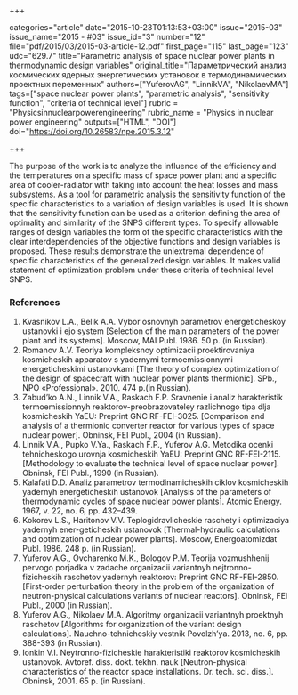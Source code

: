 +++

categories="article"
date="2015-10-23T01:13:53+03:00"
issue="2015-03"
issue_name="2015 - #03"
issue_id="3"
number="12"
file="pdf/2015/03/2015-03-article-12.pdf"
first_page="115"
last_page="123"
udc="629.7"
title="Parametric analysis of space nuclear power plants in thermodynamic design variables"
original_title="Параметрический анализ космических ядерных энергетических установок в термодинамических проектных переменных"
authors=["YuferovAG", "LinnikVА", "NikolaevMA"]
tags=["space nuclear power plants", "parametric analysis", "sensitivity function", "criteria of technical level"]
rubric = "Physicsinnuclearpowerengineering"
rubric_name = "Physics in nuclear power engineering"
outputs=["HTML", "DOI"]
doi="https://doi.org/10.26583/npe.2015.3.12"

+++

The purpose of the work is to analyze the influence of the efficiency and the temperatures on a specific mass of space power plant and a specific area of cooler-radiator with taking into account the heat losses and mass subsystems. As a tool for parametric analysis the sensitivity function of the specific characteristics to a variation of design variables is used. It is shown that the sensitivity function can be used as a criterion defining the area of optimality and similarity of the SNPS different types. To specify allowable ranges of design variables the form of the specific characteristics with the clear interdependencies of the objective functions and design variables is proposed. These results demonstrate the uniextremal dependence of specific characteristics of the generalized design variables. It makes valid statement of optimization problem under these criteria of technical level SNPS.

### References

1. Kvasnikov L.A., Belik A.A. Vybor osnovnyh parametrov energeticheskoy ustanovki i ejo system [Selection of the main parameters of the power plant and its systems]. Moscow, MAI Publ. 1986. 50 p. (in Russian).
2. Romanov A.V. Teoriya kompleksnoy optimizacii proektirovaniya kosmicheskih apparatov s yadernymi termoemissionnymi energeticheskimi ustanovkami [The theory of complex optimization of the design of spacecraft with nuclear power plants thermionic]. SPb., NPO «Professional». 2010. 474 p.(in Russian).
3. Zabud’ko A.N., Linnik V.A., Raskach F.P. Sravnenie i analiz harakteristik termoemissionnyh reaktorov-preobrazovateley razlichnogo tipa dlja kosmicheskih YaEU: Preprint GNC RF-FEI-3025. [Comparison and analysis of a thermionic converter reactor for various types of space nuclear power]. Obninsk, FEI Publ., 2004 (in Russian).
4. Linnik V.A., Pupko V.Ya., Raskach F.P., Yuferov A.G. Metodika ocenki tehnicheskogo urovnja kosmicheskih YaEU: Preprint GNC RF-FEI-2115. [Methodology to evaluate the technical level of space nuclear power]. Obninsk, FEI Publ., 1990 (in Russian).
5. Kalafati D.D. Analiz parametrov termodinamicheskih ciklov kosmicheskih yadernyh energeticheskih ustanovok [Analysis of the parameters of thermodynamic cycles of space nuclear power plants]. Atomic Energy. 1967, v. 22, no. 6, pp. 432–439.
6. Kokorev L.S., Haritonov V.V. Teplogidravlicheskie raschety i optimizaciya yadernyh ener-geticheskih ustanovok [Thermal-hydraulic calculations and optimization of nuclear power plants]. Moscow, Energoatomizdat Publ. 1986. 248 p. (in Russian).
7. Yuferov A.G., Ovcharenko M.K., Bologov P.M. Teorija vozmushhenij pervogo porjadka v zadache organizacii variantnyh nejtronno-fizicheskih raschetov yadernyh reaktorov: Preprint GNC RF-FEI-2850. [First-order perturbation theory in the problem of the organization of neutron-physical calculations variants of nuclear reactors]. Obninsk, FEI Publ., 2000 (in Russian).
8. Yuferov A.G., Nikolaev M.A. Algoritmy organizacii variantnyh proektnyh raschetov [Algorithms for organization of the variant design calculations]. Nauchno-tehnicheskiy vestnik Povolzh’ya. 2013, no. 6, pp. 388-393 (in Russian).
9. Ionkin V.I. Neytronno-fizicheskie harakteristiki reaktorov kosmicheskih ustanovok. Avtoref. diss. dokt. tekhn. nauk [Neutron-physical characteristics of the reactor space installations. Dr. tech. sci. diss.]. Obninsk, 2001. 65 p. (in Russian).